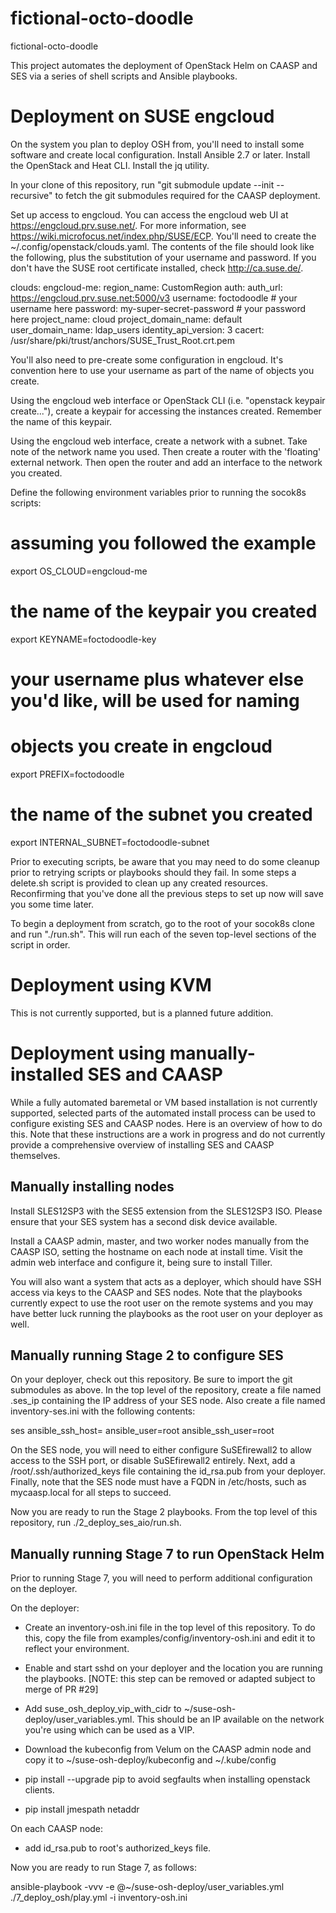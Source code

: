 # fictional-octo-doodle
fictional-octo-doodle

This project automates the deployment of OpenStack Helm on CAASP and
SES via a series of shell scripts and Ansible playbooks.

# Deployment on SUSE engcloud

On the system you plan to deploy OSH from, you'll need to install some
software and create local configuration. Install Ansible 2.7 or
later. Install the OpenStack and Heat CLI. Install the jq utility.

In your clone of this repository, run "git submodule update --init
--recursive" to fetch the git submodules required for the CAASP
deployment.

Set up access to engcloud. You can access the engcloud web UI at
https://engcloud.prv.suse.net/. For more information, see
https://wiki.microfocus.net/index.php/SUSE/ECP. You'll need to create
the ~/.config/openstack/clouds.yaml. The contents of the file should
look like the following, plus the substitution of your username and
password. If you don't have the SUSE root certificate installed, check
http://ca.suse.de/.

clouds:
  engcloud-me:
    region_name: CustomRegion
    auth:
      auth_url: https://engcloud.prv.suse.net:5000/v3
      username: foctodoodle # your username here
      password: my-super-secret-password # your password here
      project_name: cloud
      project_domain_name: default
      user_domain_name: ldap_users
    identity_api_version: 3
    cacert: /usr/share/pki/trust/anchors/SUSE_Trust_Root.crt.pem

You'll also need to pre-create some configuration in engcloud. It's
convention here to use your username as part of the name of objects you create.

Using the engcloud web interface or OpenStack CLI (i.e. "openstack
keypair create..."), create a keypair
for accessing the instances created. Remember the name of this
keypair.

Using the engcloud web interface, create a network with a subnet. Take
note of the network name you used. Then
create a router with the 'floating' external network.  Then open the
router and add an interface to the network you created.

Define the following environment variables prior to running the
socok8s scripts:

# assuming you followed the example
export OS_CLOUD=engcloud-me
# the name of the keypair you created
export KEYNAME=foctodoodle-key
# your username plus whatever else you'd like, will be used for naming
# objects you create in engcloud
export PREFIX=foctodoodle
# the name of the subnet you created
export INTERNAL_SUBNET=foctodoodle-subnet

Prior to executing scripts, be aware that you may need to do some
cleanup prior to retrying scripts or playbooks should they fail. In
some steps a delete.sh script is provided to clean up any created
resources. Reconfirming that you've done all the previous steps to set
up now will save you some time later.

To begin a deployment from scratch, go to the root of your socok8s
clone and run "./run.sh". This will run each of the seven top-level
sections of the script in order.


# Deployment using KVM

This is not currently supported, but is a planned future addition.

# Deployment using manually-installed SES and CAASP

While a fully automated baremetal or VM based installation is not
currently supported, selected parts of the automated install process
can be used to configure existing SES and CAASP nodes. Here is an
overview of how to do this. Note that these instructions are a work in
progress and do not currently provide a comprehensive overview of
installing SES and CAASP themselves.

## Manually installing nodes

Install SLES12SP3 with the SES5 extension from the SLES12SP3
ISO. Please ensure that your SES system has a second disk device
available.

Install a CAASP admin, master, and two worker nodes manually from the
CAASP ISO, setting the hostname on each node at install time. Visit
the admin web interface and configure it, being sure to install
Tiller.

You will also want a system that acts as a deployer, which should have
SSH access via keys to the CAASP and SES nodes. Note that the
playbooks currently expect to use the root user on the remote systems
and you may have better luck running the playbooks as the root user on
your deployer as well.

## Manually running Stage 2 to configure SES

On your deployer, check out this repository. Be sure to import the git
submodules as above. In the top level of the repository, create a file
named .ses_ip containing the IP address of your SES node. Also create
a file named inventory-ses.ini with the following contents:

ses ansible_ssh_host=<SES IP> ansible_user=root ansible_ssh_user=root

On the SES node, you will need to either configure SuSEfirewall2 to
allow access to the SSH port, or disable SuSEfirewall2 entirely. Next,
add a /root/.ssh/authorized_keys file containing the id_rsa.pub from
your deployer. Finally, note that the SES node must have a FQDN in
/etc/hosts, such as mycaasp.local for all steps to succeed.

Now you are ready to run the Stage 2 playbooks. From the top level of
this repository, run ./2_deploy_ses_aio/run.sh.

## Manually running Stage 7 to run OpenStack Helm

Prior to running Stage 7, you will need to perform additional
configuration on the deployer.

On the deployer:

- Create an inventory-osh.ini file in the top level of this
  repository. To do this, copy the file from
  examples/config/inventory-osh.ini and edit it to reflect your
  environment.

- Enable and start sshd on your deployer and the location you are
  running the playbooks. [NOTE: this step can be removed or adapted
  subject to merge of PR #29]

- Add suse_osh_deploy_vip_with_cidr to
  ~/suse-osh-deploy/user_variables.yml. This should be an IP available
  on the network you're using which can be used as a VIP.

- Download the kubeconfig from Velum on the CAASP admin node and copy
  it to ~/suse-osh-deploy/kubeconfig and ~/.kube/config

- pip install --upgrade pip to avoid segfaults when installing
  openstack clients.

- pip install jmespath netaddr

On each CAASP node:

- add id_rsa.pub to root's authorized_keys file.

Now you are ready to run Stage 7, as follows:

ansible-playbook -vvv -e @~/suse-osh-deploy/user_variables.yml
./7_deploy_osh/play.yml -i inventory-osh.ini
